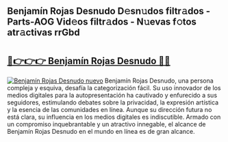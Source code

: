 ## Benjamín Rojas Desnudo D𝚎sn𝚞dos filtr𝚊dos - Parts-AOG Vid𝚎os filtr𝚊dos - N𝚞evas f𝚘tos atr𝚊ctivas rrGbd

# <h2><a href="http://mbcep5.tromn.icu/?c=Benjam%c3%adn+Rojas+Desnudo">🔗👉👉👉 Benjamín Rojas Desnudo 🔗🔗</a></h2>

[![Benjamín Rojas Desnudo nuevo](https://i.imgur.com/pEAQMta.gif)](http://mbcep5.tromn.icu/?c=Benjam%c3%adn+Rojas+Desnudo)
Benjamín Rojas Desnudo, una persona compleja y esquiva, desafía la categorización fácil. Su uso innovador de los medios digitales para la autopresentación ha cautivado y enfurecido a sus seguidores, estimulando debates sobre la privacidad, la expresión artística y la esencia de las comunidades en línea. Aunque su dirección futura no está clara, su influencia en los medios digitales es indiscutible. Armado con un compromiso inquebrantable y un atractivo innegable, el alcance de Benjamín Rojas Desnudo en el mundo en línea es de gran alcance.
